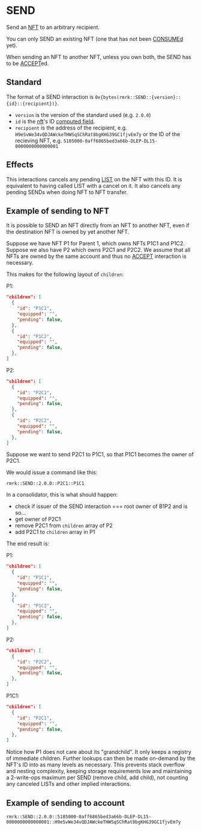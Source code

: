 # SEND

Send an [NFT](../entities/nft.md) to an arbitrary recipient.

You can only SEND an existing NFT (one that has not been [CONSUMEd](consume.md) yet).

When sending an NFT to another NFT, unless you own both, the SEND has to be [ACCEPT](accept.md)ed.

## Standard

The format of a SEND interaction is `0x{bytes(rmrk::SEND::{version}::{id}::{recipient})}`.

- `version` is the version of the standard used (e.g. `2.0.0`)
- `id` is the [nft](../entity/nft.md)'s ID [computed field](../entity/nft.md/#computed-fields).
- `recipient` is the address of the recipient, e.g.
  `H9eSvWe34vQDJAWckeTHWSqSChRat8bgKHG39GC1fjvEm7y` or the ID of the recieving NFT, e.g.
  `5105000-0aff6865bed3a66b-DLEP-DL15-0000000000000001`

## Effects

This interactions cancels any pending [LIST](list.md) on the NFT with this ID. It is equivalent to
having called LIST with a cancel on it. It also cancels any pending SENDs when doing NFT to NFT
transfer.

## Example of sending to NFT

It is possible to SEND an NFT directly from an NFT to another NFT, even if the destination NFT is
owned by yet another NFT.

Suppose we have NFT P1 for Parent 1, which owns NFTs P1C1 and P1C2. Suppose we also have P2 which
owns P2C1 and P2C2. We assume that all NFTs are owned by the same account and thus no
[ACCEPT](accept.md) interaction is necessary.

This makes for the following layout of `children`:

P1:

```json
"children": [
  {
    "id": "P1C1",
    "equipped": "",
    "pending": false,
  },
  {
    "id": "P1C2",
    "equipped": "",
    "pending": false,
  },
]
```

P2:

```json
"children": [
  {
    "id": "P2C1",
    "equipped": "",
    "pending": false,
  },
  {
    "id": "P2C2",
    "equipped": "",
    "pending": false,
  },
]
```

Suppose we want to send P2C1 to P1C1, so that P1C1 becomes the owner of P2C1.

We would issue a command like this:

```
rmrk::SEND::2.0.0::P2C1::P1C1
```

In a consolidator, this is what should happen:

- check if issuer of the SEND interaction === root owner of B1P2 and is so...
- get owner of P2C1
- remove P2C1 from `children` array of P2
- add P2C1 to `children` array in P1

The end result is:

P1:

```json
"children": [
  {
    "id": "P1C1",
    "equipped": "",
    "pending": false,
  },
  {
    "id": "P1C2",
    "equipped": "",
    "pending": false,
  },
]
```

P2:

```json
"children": [
  {
    "id": "P2C2",
    "equipped": "",
    "pending": false,
  },
]
```

P1C1:

```json
"children": [
  {
    "id": "P2C1",
    "equipped": "",
    "pending": false,
  },
]
```

Notice how P1 does not care about its "grandchild". It only keeps a registry of immediate children.
Further lookups can then be made on-demand by the NFT's ID into as many levels as necessary. This
prevents stack overflow and nesting complexity, keeping storage requirements low and maintaining a
2-write-ops maximum per SEND (remove child, add child), not counting any canceled LISTs and other
implied interactions.

## Example of sending to account

```
rmrk::SEND::2.0.0::5105000-0aff6865bed3a66b-DLEP-DL15-0000000000000001::H9eSvWe34vQDJAWckeTHWSqSChRat8bgKHG39GC1fjvEm7y
```
